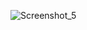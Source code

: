![Screenshot_5](https://user-images.githubusercontent.com/107879647/185474655-10f9dfdb-d136-4072-9f39-c6da13ee8f15.png)
